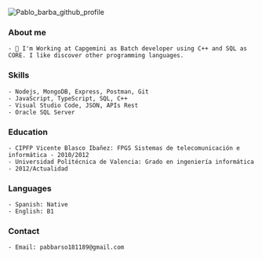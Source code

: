 ![Pablo_barba_github_profile](https://user-images.githubusercontent.com/9734029/121377815-f3308580-c942-11eb-9e4a-71bc5ff30022.png)

### About me
~~~
- 🔭 I'm Working at Capgemini as Batch developer using C++ and SQL as CORE. I like discover other programming languages.
~~~

### Skills
~~~
- Nodejs, MongoDB, Express, Postman, Git
- JavaScript, TypeScript, SQL, C++
- Visual Studio Code, JSON, APIs Rest
- Oracle SQL Server
~~~

### Education
~~~
- CIPFP Vicente Blasco Ibañez: FPGS Sistemas de telecomunicación e informática - 2010/2012
- Universidad Politécnica de Valencia: Grado en ingeniería informática - 2012/Actualidad
~~~

### Languages
~~~
- Spanish: Native
- English: B1 
~~~

### Contact
~~~
- Email: pabbarso181189@gmail.com
~~~
